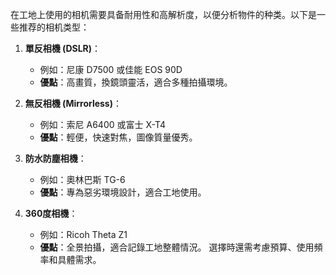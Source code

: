 在工地上使用的相机需要具备耐用性和高解析度，以便分析物件的种类。以下是一些推荐的相机类型：

1. **單反相機 (DSLR)**：
   - 例如：尼康 D7500 或佳能 EOS 90D
   - **優點**：高畫質，換鏡頭靈活，適合多種拍攝環境。

2. **無反相機 (Mirrorless)**：
   - 例如：索尼 A6400 或富士 X-T4
   - **優點**：輕便，快速對焦，圖像質量優秀。

3. **防水防塵相機**：
   - 例如：奧林巴斯 TG-6
   - **優點**：專為惡劣環境設計，適合工地使用。

4. **360度相機**：
   - 例如：Ricoh Theta Z1
   - **優點**：全景拍攝，適合記錄工地整體情況。
選擇時還需考慮預算、使用頻率和具體需求。